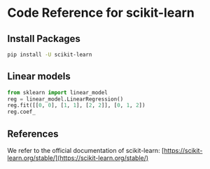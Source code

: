 # Code Reference for scikit-learn
## Install Packages
```Bash
pip install -U scikit-learn
```
## Linear models
```Python
from sklearn import linear_model
reg = linear_model.LinearRegression()
reg.fit([[0, 0], [1, 1], [2, 2]], [0, 1, 2])
reg.coef_
```

## References
We refer to the official documentation of scikit-learn: [https://scikit-learn.org/stable/](https://scikit-learn.org/stable/)
